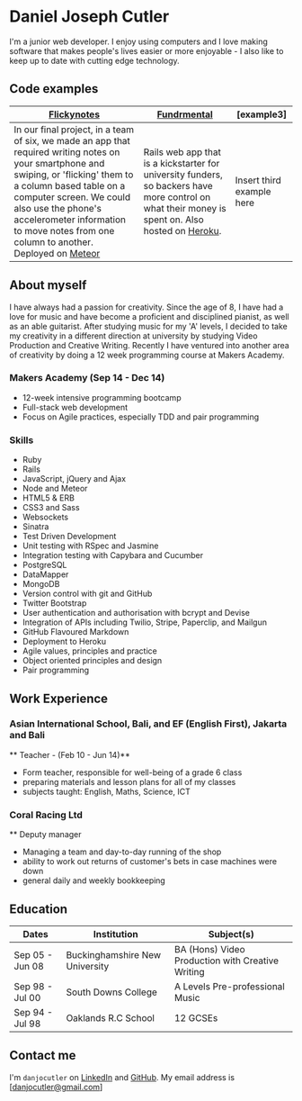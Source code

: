 Daniel Joseph Cutler
======================
I'm a junior web developer. I enjoy using computers and I love making software that makes people's lives easier or more enjoyable - I also like to keep up to date with cutting edge technology.

Code examples
-------------

| [Flickynotes] | [Fundrmental] | [example3] |
|-----------------|--------- |---------- |
| In our final project, in a team of six, we made an app that required writing notes on your smartphone and swiping, or 'flicking' them to a column based table on a computer screen. We could also use the phone's accelerometer information to move notes from one column to another. Deployed on [Meteor](http://flickynotes.meteor.com) | Rails web app that is a kickstarter for university funders, so backers have more control on what their money is spent on. Also hosted on [Heroku](https://fundrmental.herokuapp.com). | Insert third example here |

About myself
-------------
I have always had a passion for creativity. Since the age of 8, I have had a love for music and have become a proficient and disciplined pianist, as well as an able guitarist. After studying music for my 'A' levels, I decided to take my creativity in a different direction at university by studying Video Production and Creative Writing. Recently I have ventured into another area of creativity by doing a 12 week programming course at Makers Academy.

### Makers Academy (Sep 14 - Dec 14)
* 12-week intensive programming bootcamp
* Full-stack web development
* Focus on Agile practices, especially TDD and pair programming

### Skills
* Ruby
* Rails
* JavaScript, jQuery and Ajax
* Node and Meteor
* HTML5 & ERB
* CSS3 and Sass
* Websockets
* Sinatra
* Test­ Driven Development
* Unit testing with RSpec and Jasmine
* Integration testing with Capybara and Cucumber
* PostgreSQL
* DataMapper
* MongoDB
* Version control with git and GitHub
* Twitter Bootstrap
* User authentication and authorisation with bcrypt and Devise
* Integration of APIs including Twilio, Stripe, Paperclip, and Mailgun
* GitHub Flavoured Markdown
* Deployment to Heroku
* Agile values, principles and practice
* Object­ oriented principles and design
* Pair programming

Work Experience
------------
### Asian International School, Bali, and EF (English First), Jakarta and Bali
** Teacher - (Feb 10 - Jun 14)**
- Form teacher, responsible for well-being of a grade 6 class
- preparing materials and lesson plans for all of my classes
- subjects taught: English, Maths, Science, ICT

### Coral Racing Ltd
** Deputy manager
- Managing a team and day-to-day running of the shop
- ability to work out returns of customer's bets in case machines were down
- general daily and weekly bookkeeping

Education
---------
|      Dates      |       Institution               |              Subject(s)                          |
| --------------- |---------------------------------|--------------------------------------------------|
| Sep 05 - Jun 08 | Buckinghamshire New University  | BA (Hons) Video Production with Creative Writing |
| Sep 98 - Jul 00 | South Downs College             | A Levels Pre-professional Music                  |
| Sep 94 - Jul 98 | Oaklands R.C School             | 12 GCSEs                                         |

Contact me
------------
I'm `danjocutler` on [LinkedIn] and [GitHub].
My email address is [danjocutler@gmail.com]

[LinkedIn]: http://www.linkedin.com/in/danjocutler
[GitHub]: http://www.github.com/danjocutler
[Makers Academy]: http://www.makersacademy.com
[khushkaran@me.com]: mailto:danjocutler@gmail.com

<!-- [Sudoku]: https://github.com/khushkaran/sudoku-web -->
[Fundrmental]: https://github.com/alexfakhri/University-Kickstarter
[Flickynotes]: https://github.com/karinnielsen/Final-Project-POSTit
